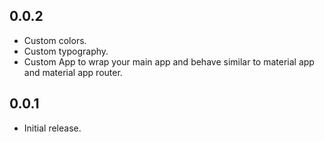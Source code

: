 ## 0.0.2

* Custom colors.
* Custom typography.
* Custom App to wrap your main app and behave similar to material app and material app router.
## 0.0.1

* Initial release.
